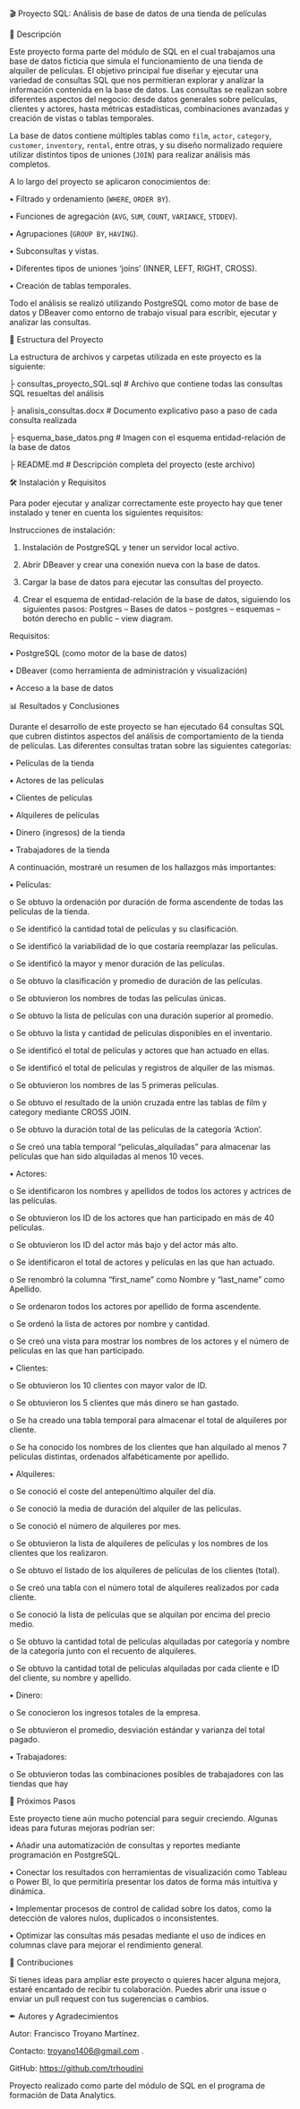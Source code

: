 🎬 Proyecto SQL: Análisis de base de datos de una tienda de películas

📖 Descripción

Este proyecto forma parte del módulo de SQL en el cual trabajamos una base de datos ficticia que simula el funcionamiento de una tienda de alquiler de películas. El objetivo principal fue diseñar y ejecutar una variedad de consultas SQL que nos permitieran explorar y analizar la información contenida en la base de datos. Las consultas se realizan sobre diferentes aspectos del negocio: desde datos generales sobre películas, clientes y actores, hasta métricas estadísticas, combinaciones avanzadas y creación de vistas o tablas temporales.

La base de datos contiene múltiples tablas como `film`, `actor`, `category`, `customer`, `inventory`, `rental`, entre otras, y su diseño normalizado requiere utilizar distintos tipos de uniones (`JOIN`) para realizar análisis más completos. 

A lo largo del proyecto se aplicaron conocimientos de:

•	Filtrado y ordenamiento (`WHERE`, `ORDER BY`).

•	Funciones de agregación (`AVG`, `SUM`, `COUNT`, `VARIANCE`, `STDDEV`).

•	Agrupaciones (`GROUP BY`, `HAVING`).

•	Subconsultas y vistas.

•	Diferentes tipos de uniones ‘joins’ (INNER, LEFT, RIGHT, CROSS).

•	Creación de tablas temporales.

Todo el análisis se realizó utilizando PostgreSQL como motor de base de datos y DBeaver como entorno de trabajo visual para escribir, ejecutar y analizar las consultas.

📁 Estructura del Proyecto

La estructura de archivos y carpetas utilizada en este proyecto es la siguiente:

├ consultas_proyecto_SQL.sql # Archivo que contiene todas las consultas SQL resueltas del análisis

├ analisis_consultas.docx # Documento explicativo paso a paso de cada consulta realizada

├ esquema_base_datos.png # Imagen con el esquema entidad-relación de la base de datos

├ README.md # Descripción completa del proyecto (este archivo)

🛠 Instalación y Requisitos

Para poder ejecutar y analizar correctamente este proyecto hay que tener instalado y tener en cuenta los siguientes requisitos: 

Instrucciones de instalación:

1. Instalación de PostgreSQL y tener un servidor local activo.

2. Abrir DBeaver y crear una conexión nueva con la base de datos.

3. Cargar la base de datos para ejecutar las consultas del proyecto.

4. Crear el esquema de entidad-relación de la base de datos, siguiendo los siguientes pasos: Postgres – Bases de datos – postgres – esquemas – botón derecho en public – view diagram.

Requisitos:

•	PostgreSQL (como motor de la base de datos)

•	DBeaver (como herramienta de administración y visualización)

•	Acceso a la base de datos

📊 Resultados y Conclusiones

Durante el desarrollo de este proyecto se han ejecutado 64 consultas SQL que cubren distintos aspectos del análisis de comportamiento de la tienda de películas. Las diferentes consultas tratan sobre las siguientes categorías:

•	Películas de la tienda

•	Actores de las películas

•	Clientes de películas

•	Alquileres de películas

•	Dinero (ingresos) de la tienda

•	Trabajadores de la tienda

 A continuación, mostraré un resumen de los hallazgos más importantes:
 
•	Películas:

o	Se obtuvo la ordenación por duración de forma ascendente de todas las películas de la tienda.

o	Se identificó la cantidad total de películas y su clasificación.

o	Se identificó la variabilidad de lo que costaría reemplazar las películas.

o	Se identificó la mayor y menor duración de las películas.

o	Se obtuvo la clasificación y promedio de duración de las películas.

o	Se obtuvieron los nombres de todas las películas únicas.

o	Se obtuvo la lista de películas con una duración superior al promedio.

o	Se obtuvo la lista y cantidad de películas disponibles en el inventario.

o	Se identificó el total de películas y actores que han actuado en ellas.

o	Se identificó el total de películas y registros de alquiler de las mismas.

o	Se obtuvieron los nombres de las 5 primeras películas.

o	Se obtuvo el resultado de la unión cruzada entre las tablas de film y category mediante CROSS JOIN.

o	Se obtuvo la duración total de las películas de la categoría ‘Action’.

o	Se creó una tabla temporal “peliculas_alquiladas” para almacenar las películas que han sido alquiladas al menos 10 veces.

•	Actores:

o	Se identificaron los nombres y apellidos de todos los actores y actrices de las películas.

o	Se obtuvieron los ID de los actores que han participado en más de 40 películas.

o	Se obtuvieron los ID del actor más bajo y del actor más alto.

o	Se identificaron el total de actores y películas en las que han actuado.

o	Se renombró la columna “first_name” como Nombre y “last_name” como Apellido.

o	Se ordenaron todos los actores por apellido de forma ascendente.

o	Se ordenó la lista de actores por nombre y cantidad.

o	Se creó una vista para mostrar los nombres de los actores y el número de películas en las que han participado.

•	Clientes:

o	Se obtuvieron los 10 clientes con mayor valor de ID.

o	Se obtuvieron los 5 clientes que más dinero se han gastado.

o	Se ha creado una tabla temporal para almacenar el total de alquileres por cliente.

o	Se ha conocido los nombres de los clientes que han alquilado al menos 7 películas distintas, ordenados alfabéticamente por apellido.

•	Alquileres:

o	Se conoció el coste del antepenúltimo alquiler del día.

o	Se conoció la media de duración del alquiler de las películas.

o	Se conoció el número de alquileres por mes.

o	Se obtuvieron la lista de alquileres de películas y los nombres de los clientes que los realizaron.

o	Se obtuvo el listado de los alquileres de películas de los clientes (total).

o	Se creó una tabla con el número total de alquileres realizados por cada cliente.

o	Se conoció la lista de películas que se alquilan por encima del precio medio.

o	Se obtuvo la cantidad total de películas alquiladas por categoría y nombre de la categoría junto con el recuento de alquileres.

o	Se obtuvo la cantidad total de películas alquiladas por cada cliente e ID del cliente, su nombre y apellido.

•	Dinero:

o	Se conocieron los ingresos totales de la empresa.

o	Se obtuvieron el promedio, desviación estándar y varianza del total pagado.

•	Trabajadores:

o	Se obtuvieron todas las combinaciones posibles de trabajadores con las tiendas que hay

🔄 Próximos Pasos

Este proyecto tiene aún mucho potencial para seguir creciendo. Algunas ideas para futuras mejoras podrían ser:

•	Añadir una automatización de consultas y reportes mediante programación en PostgreSQL.

•	Conectar los resultados con herramientas de visualización como Tableau o Power BI, lo que permitiría presentar los datos de forma más intuitiva y dinámica.

•	Implementar procesos de control de calidad sobre los datos, como la detección de valores nulos, duplicados o inconsistentes.

•	Optimizar las consultas más pesadas mediante el uso de índices en columnas clave para mejorar el rendimiento general.

🤝 Contribuciones

Si tienes ideas para ampliar este proyecto o quieres hacer alguna mejora, estaré encantado de recibir tu colaboración. Puedes abrir una issue o enviar un pull request con tus sugerencias o cambios.

✒ Autores y Agradecimientos

Autor: Francisco Troyano Martínez.  

Contacto: troyano1406@gmail.com .

GitHub: https://github.com/trhoudini 

Proyecto realizado como parte del módulo de SQL en el programa de formación de Data Analytics.
